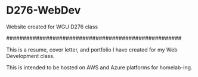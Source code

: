 # D276-WebDev
Website created for WGU D276 class

#####################################################

This is a resume, cover letter, and portfolio I have created for my Web Development class.

This is intended to be hosted on AWS and Azure platforms for homelab-ing.
